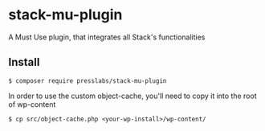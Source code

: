 # stack-mu-plugin
A Must Use plugin, that integrates all Stack's functionalities

## Install

```console
$ composer require presslabs/stack-mu-plugin
```

In order to use the custom object-cache, you'll need to copy it into the root of wp-content

```console
$ cp src/object-cache.php <your-wp-install>/wp-content/
```
